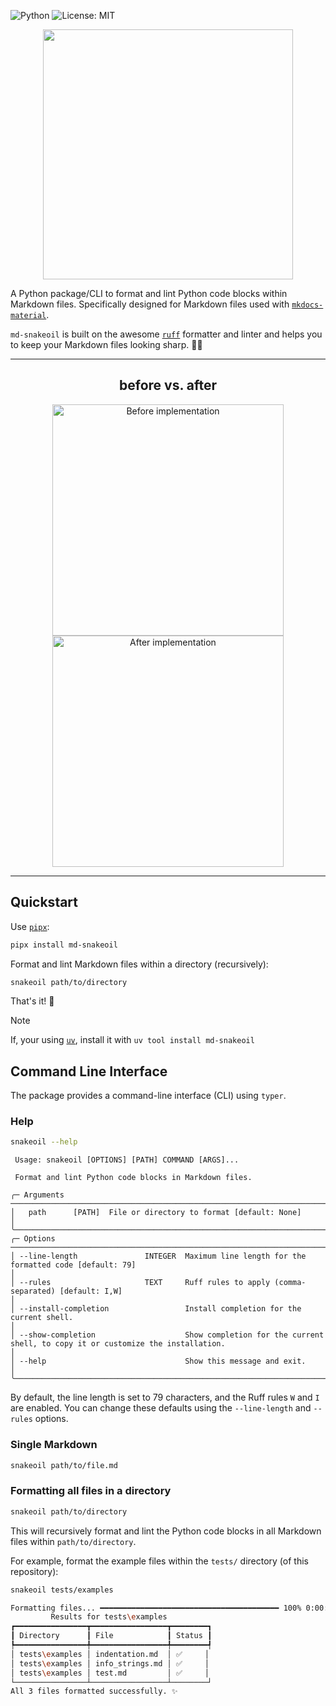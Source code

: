 ![Python](https://img.shields.io/badge/Python-3.11%20%7C%203.12%20%7C%203.13-blue)
![License: MIT](https://img.shields.io/badge/License-MIT-yellow.svg)

<p align="center">
    <img src="https://raw.githubusercontent.com/mciwing/md-snakeoil/refs/heads/main/.assets/md-snakeoil.png" width="400" height="400">
</p>

A Python package/CLI to format and lint Python code blocks within Markdown 
files.
Specifically designed for Markdown files used with 
[`mkdocs-material`](https://squidfunk.github.io/mkdocs-material/).

`md-snakeoil` is built on the awesome [`ruff`](https://docs.astral.sh/ruff/)
formatter and linter and helps you to keep your Markdown files looking 
sharp. 🤙🏽

---

<h2 align="center"> before vs. after</h2>

<p align="center">
  <img src="https://raw.githubusercontent.com/mciwing/md-snakeoil/refs/heads/main/.assets/before.png" width="370" alt="Before implementation">
  <img src="https://raw.githubusercontent.com/mciwing/md-snakeoil/refs/heads/main/.assets/after.png" width="370" alt="After implementation">
</p>

<hr>

## Quickstart

Use [`pipx`](https://pipx.pypa.io/stable/installation/): 

```bash
pipx install md-snakeoil
```

Format and lint Markdown files within a directory (recursively):

```bash
snakeoil path/to/directory
```

That's it! 🚀

> [!NOTE]
> If, your using [`uv`](https://docs.astral.sh/uv/getting-started/installation/), install it with `uv tool install md-snakeoil`

## Command Line Interface

The package provides a command-line interface (CLI) using `typer`.

### Help

```bash
snakeoil --help
```

```                                                                                                                                                                                                                                                                                                   
 Usage: snakeoil [OPTIONS] [PATH] COMMAND [ARGS]...                                                                                              
                                                                                                                                                 
 Format and lint Python code blocks in Markdown files.

╭─ Arguments ───────────────────────────────────────────────────────────────────────────────────────────────────────────────────────────────────╮
│   path      [PATH]  File or directory to format [default: None]                                                                               │
╰───────────────────────────────────────────────────────────────────────────────────────────────────────────────────────────────────────────────╯
╭─ Options ─────────────────────────────────────────────────────────────────────────────────────────────────────────────────────────────────────╮
│ --line-length               INTEGER  Maximum line length for the formatted code [default: 79]                                                 │
│ --rules                     TEXT     Ruff rules to apply (comma-separated) [default: I,W]                                                     │
│ --install-completion                 Install completion for the current shell.                                                                │
│ --show-completion                    Show completion for the current shell, to copy it or customize the installation.                         │
│ --help                               Show this message and exit.                                                                              │
╰───────────────────────────────────────────────────────────────────────────────────────────────────────────────────────────────────────────────
```

By default, the line length is set to 79 characters, and the Ruff rules `W` and
`I` are enabled. You can change these defaults using the `--line-length` and
`--rules` options.

### Single Markdown

```bash
snakeoil path/to/file.md
```

### Formatting all files in a directory

```bash
snakeoil path/to/directory
```

This will recursively format and lint the Python code blocks in all Markdown
files within `path/to/directory`. 

For example, format the example files within the `tests/` directory 
(of this repository):

```bash
snakeoil tests/examples
```

```bash
Formatting files... ━━━━━━━━━━━━━━━━━━━━━━━━━━━━━━━━━━━━━━━━ 100% 0:00:01
         Results for tests\examples
┏━━━━━━━━━━━━━━━━┳━━━━━━━━━━━━━━━━━┳━━━━━━━━┓
┃ Directory      ┃ File            ┃ Status ┃
┡━━━━━━━━━━━━━━━━╇━━━━━━━━━━━━━━━━━╇━━━━━━━━┩
│ tests\examples │ indentation.md  │ ✅     │
│ tests\examples │ info_strings.md │ ✅     │
│ tests\examples │ test.md         │ ✅     │
└────────────────┴─────────────────┴────────┘
All 3 files formatted successfully. ✨
```

